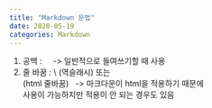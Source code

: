 ```yaml
---
title: "Markdown 문법"
date: 2020-05-19
categories: Markdown
---
```


1. 공백 : &nbsp;
&nbsp;&nbsp;-> 일반적으로 들여쓰기할 때 사용
2. 줄 바꿈 : \ (역슬래시) 또는 <br> (html 줄바꿈)
&nbsp;&nbsp;-> 마크다운이 html을 적용하기 때문에 <br> 사용이 가능하지만 적용이 안 되는 경우도 있음
